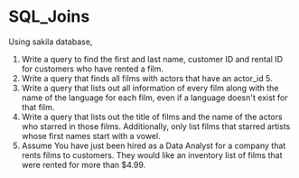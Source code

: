 # SQL_Joins
Using sakila database,

1.	Write a query to find the first and last name, customer ID and rental ID for customers who have rented a film.
2.	Write a query that finds all films with actors that have an actor_id 5.
3.	Write a query that lists out all information of every film along with the name of the language for each film, even if a language doesn't exist for that film.
4.	Write a query that lists out the title of films and the name of the actors who starred in those films. Additionally, only list films that starred artists whose first names start with a vowel.
5. Assume You have just been hired as a Data Analyst for a company that rents films to customers. They would like an inventory list of films that were rented for more than $4.99.
